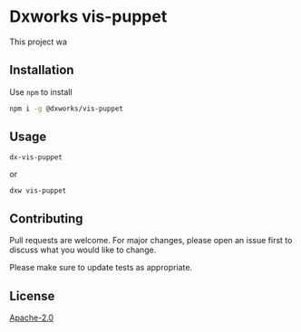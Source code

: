 # Dxworks vis-puppet

This project wa

## Installation

Use `npm` to install

```bash
npm i -g @dxworks/vis-puppet
```

## Usage

```shell
dx-vis-puppet
```
or
```shell
dxw vis-puppet
```

## Contributing
Pull requests are welcome. For major changes, please open an issue first to discuss what you would like to change.

Please make sure to update tests as appropriate.

## License
[Apache-2.0](https://choosealicense.com/licenses/apache)
